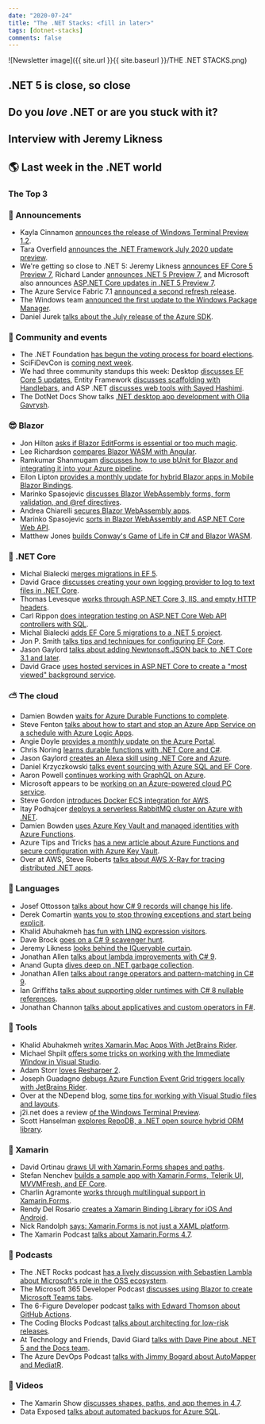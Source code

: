 ```yaml
---
date: "2020-07-24"
title: "The .NET Stacks: <fill in later>"
tags: [dotnet-stacks]
comments: false
---
```


![Newsletter image]({{ site.url }}{{ site.baseurl }}/THE .NET STACKS.png)

## .NET 5 is close, so close

## Do you *love* .NET or are you stuck with it?

## Interview with Jeremy Likness

## 🌎 Last week in the .NET world

### The Top 3

### 📢 Announcements

* Kayla Cinnamon [announces the release of Windows Terminal Preview 1.2](https://devblogs.microsoft.com/commandline/windows-terminal-preview-1-2-release/).
* Tara Overfield [announces the .NET Framework July 2020 update preview](https://devblogs.microsoft.com/dotnet/net-framework-july-2020-cumulative-update-preview/).
* We're getting so close to .NET 5: Jeremy Likness [announces EF Core 5 Preview 7](https://devblogs.microsoft.com/dotnet/announcing-entity-framework-core-ef-core-5-0-preview-7/), Richard Lander [announces .NET 5 Preview 7](https://devblogs.microsoft.com/dotnet/announcing-net-5-0-preview-7/), and Microsoft also announces [ASP.NET Core updates in .NET 5 Preview 7](https://devblogs.microsoft.com/aspnet/asp-net-core-updates-in-net-5-preview-7/).
* The Azure Service Fabric 7.1 [announced a second refresh release](https://techcommunity.microsoft.com/t5/azure-service-fabric/azure-service-fabric-7-1-second-refresh-release/ba-p/1534246).
* The Windows team [announced the first update to the Windows Package Manager](https://devblogs.microsoft.com/commandline/windows-package-manager-preview-v0-1-41821/).
* Daniel Jurek [talks about the July release of the Azure SDK](https://devblogs.microsoft.com/azure-sdk/azure-sdk-release-july-2020/).

### 📅 Community and events

* The .NET Foundation [has begun the voting process for board elections](https://dotnetfoundation.org/blog/2020/07/20/director-election-2020-voting-starts-tomorrow).
* SciFiDevCon is [coming next week](https://www.scifidevcon.com/).
* We had three community standups this week: Desktop [discusses EF Core 5 updates](https://www.youtube.com/watch?v=4QnbYkQ1WNw), Entity Framework [discusses scaffolding with Handlebars](https://www.youtube.com/watch?v=6Ux7EpgiWXE), and ASP .NET [discusses web tools with Sayed Hashimi](https://www.youtube.com/watch?v=j4yIHg9l4QQ).
* The DotNet Docs Show talks [.NET desktop app development with Olia Gavrysh](https://www.youtube.com/watch?v=mWhSgasKVhE).

### 😎 Blazor

* Jon Hilton [asks if Blazor EditForms is essential or too much magic](https://jonhilton.net/why-use-blazor-edit-forms/).
* Lee Richardson [compares Blazor WASM with Angular](http://www.leerichardson.com/2020/07/blazor-webassembly-vs-angular-client.html).
* Ramkumar Shanmugam [discusses how to use bUnit for Blazor and integrating it into your Azure pipeline](https://www.syncfusion.com/blogs/post/bunit-for-blazor-and-how-to-integrate-it-in-azure-pipeline.aspx).
* Eilon Lipton [provides a monthly update for hybrid Blazor apps in Mobile Blazor Bindings](https://devblogs.microsoft.com/aspnet/hybrid-blazor-mobile-blazor-bindings-july-update/).
* Marinko Spasojevic [discusses Blazor WebAssembly forms, form validation, and @ref directives](https://code-maze.com/blazor-webassembly-forms-form-validation/).
* Andrea Chiarelli [secures Blazor WebAssembly apps](https://auth0.com/blog/securing-blazor-webassembly-apps/).
* Marinko Spasojevic [sorts in Blazor WebAssembly and ASP.NET Core Web API](https://code-maze.com/blazor-webassembly-sorting/).
* Matthew Jones [builds Conway's Game of Life in C# and Blazor WASM](https://exceptionnotfound.net/conways-game-of-life-with-emojis-in-csharp-and-blazor-webassembly).

### 🚀 .NET Core

* Michal Bialecki [merges migrations in EF 5](http://www.michalbialecki.com/2020/07/24/merging-migrations-in-entity-framework-core-5/).
* David Grace [discusses creating your own logging provider to log to text files in .NET Core](https://www.roundthecode.com/dotnet/create-your-own-logging-provider-to-log-to-text-files-in-net-core).
* Thomas Levesque [works through ASP.NET Core 3, IIS, and empty HTTP headers](https://thomaslevesque.com/2020/07/23/aspnet-core-iis-and-empty-http-headers/).
* Carl Rippon [does integration testing on ASP.NET Core Web API controllers with SQL](https://www.carlrippon.com/integration-testing-on-asp.net-web-api-controllers-with-a-sql-backend/).
* Michal Bialecki [adds EF Core 5 migrations to a .NET 5 project](http://www.michalbialecki.com/2020/07/20/adding-entity-framework-core-5-migrations-to-net-5-project).
* Jon P. Smith [talks tips and techniques for configuring EF Core](https://www.thereformedprogrammer.net/ef-core-in-depth-tips-and-techniques-for-configuring-ef-core/).
* Jason Gaylord [talks about adding Newtonsoft.JSON back to .NET Core 3.1 and later](https://www.jasongaylord.com/blog/2020/07/17/adding-newtonsoft-json-to-services).
* David Grace [uses hosted services in ASP.NET Core to create a "most viewed" background service](https://www.roundthecode.com/dotnet/hosted-services-asp-net-core-create-a-most-viewed-background-service).

### ⛅ The cloud

* Damien Bowden [waits for Azure Durable Functions to complete](https://damienbod.com/2020/07/24/waiting-for-azure-durable-functions-to-complete/).
* Steve Fenton [talks about how to start and stop an Azure App Service on a schedule with Azure Logic Apps](https://www.stevefenton.co.uk/2020/07/start-and-stop-an-azure-app-service-on-a-schedule-with-azure-logic-apps/).
* Angie Doyle [provides a monthly update on the Azure Portal](https://techcommunity.microsoft.com/t5/azure-portal/azure-portal-july-2020-update/ba-p/1538786).
* Chris Noring [learns durable functions with .NET Core and C#](https://techcommunity.microsoft.com/t5/apps-on-azure/learn-durable-functions-with-net-core-and-c-stateful-serverless/ba-p/1533559).
* Jason Gaylord [creates an Alexa skill using .NET Core and Azure](https://www.jasongaylord.com/blog/2020/07/21/creating-alexa-skill-using-dotnet-azure).
* Daniel Krzyczkowski [talks event sourcing with Azure SQL and EF Core](https://daniel-krzyczkowski.github.io/Event-Sourcing-With-Azure-SQL-And-Entity-Framework-Core/).
* Aaron Powell [continues working with GraphQL on Azure](https://www.aaron-powell.com/posts/2020-07-21-graphql-on-azure-part-2-app-service-with-dotnet/).
* Microsoft appears to be [working on an Azure-powered cloud PC service](https://www.zdnet.com/article/microsoft-is-working-on-an-azure-powered-cloud-pc-service/#ftag=RSSbaffb68).
* Steve Gordon [introduces Docker ECS integration for AWS](https://www.stevejgordon.co.uk/dotnet-on-aws-introducing-docker-ecs-integration).
* Itay Podhajcer [deploys a serverless RabbitMQ cluster on Azure with .NET](https://www.pulumi.com/blog/rabbitmq-azure/).
* Damien Bowden [uses Azure Key Vault and managed identities with Azure Functions](https://damienbod.com/2020/07/20/using-key-vault-and-managed-identities-with-azure-functions/).
* Azure Tips and Tricks [has a new article about Azure Functions and secure configuration with Azure Key Vault](https://microsoft.github.io/AzureTipsAndTricks/blog/tip271.html).
* Over at AWS, Steve Roberts [talks about AWS X-Ray for tracing distributed .NET apps](https://aws.amazon.com/blogs/developer/a-new-more-simplified-setup-for-x-ray-tracing-of-net-applications/).

### 📔 Languages

* Josef Ottosson [talks about how C# 9 records will change his life](https://josef.codes/how-csharp-records-will-change-my-life/).
* Derek Comartin [wants you to stop throwing exceptions and start being explicit](https://codeopinion.com/stop-throwing-exceptions-start-being-explicit).
* Khalid Abuhakmeh [has fun with LINQ expression visitors](https://khalidabuhakmeh.com/linq-expression-visitors).
* Dave Brock [goes on a C# 9 scavenger hunt](https://daveabrock.com/2020/07/21/c-sharp-9-scavenger-hunt).
* Jeremy Likness [looks behind the IQueryable curtain](https://blog.jeremylikness.com/blog/look-behind-the-iqueryable-curtain/).
* Jonathan Allen [talks about lambda improvements with C# 9](https://www.infoq.com/news/2020/07/CSharp-Lambdas).
* Anand Gupta [dives deep on .NET garbage collection](https://hackernoon.com/net-garbage-collection-here-we-go-gl1q3uui?source=rss).
* Jonathan Allen [talks about range operators and pattern-matching in C# 9](https://www.infoq.com/news/2020/07/CSharp-9-Range-Patterns).
* Ian Griffiths [talks about supporting older runtimes with C# 8 nullable references](https://endjin.com/blog/2020/07/dotnet-csharp-8-nullable-references-supporting-older-runtimes.html).
* Jonathan Channon [talks about applicatives and custom operators in F#](https://blog.jonathanchannon.com/2020-07-17-understanding-fsharp-applicatives-custom-operators/).

### 🔧 Tools

* Khalid Abuhakmeh [writes Xamarin.Mac Apps With JetBrains Rider](https://khalidabuhakmeh.com/write-xamarin-mac-apps-with-jetbrains-rider).
* Michael Shpilt [offers some tricks on working with the Immediate Window in Visual Studio](https://michaelscodingspot.com/visual-studio-immediate-window/).
* Adam Storr [loves Resharper 2](https://adamstorr.azurewebsites.net/blog/why-i-love-resharper-2).
* Joseph Guadagno [debugs Azure Function Event Grid triggers locally with JetBrains Rider](https://www.josephguadagno.net/2020/07/20/debugging-azure-function-event-grid-trigger-locally-with-jetbrains-rider).
* Over at the NDepend blog, [some tips for working with Visual Studio files and layouts](https://blog.ndepend.com/10-visual-studio-files-and-layout-productivity-tips/).
* j2i.net does a review [of the Windows Terminal Preview](https://blog.j2i.net/2020/07/18/windows-terminal-preview/).
* Scott Hanselman [explores RepoDB, a .NET open source hybrid ORM library](https://www.hanselman.com/blog/ExploringTheNETOpenSourceHybridORMLibraryRepoDB.aspx).

### 📱 Xamarin

* David Ortinau [draws UI with Xamarin.Forms shapes and paths](https://devblogs.microsoft.com/xamarin/xamarin-forms-shapes-and-paths/).
* Stefan Nenchev [builds a sample app with Xamarin.Forms, Telerik UI, MVVMFresh, and EF Core](https://www.telerik.com/blogs/todo-sample-application-xamarin-forms-telerik-ui-mvvmfresh-microsoft-entityframeworkcore).
* Charlin Agramonte [works through multilingual support in Xamarin.Forms](https://devblogs.microsoft.com/xamarin/mastering-multilingual-in-xamarin-forms/).
* Rendy Del Rosario [creates a Xamarin Binding Library for iOS And Android](https://www.xamboy.com/2020/07/20/creating-a-xamarin-binding-library-for-ios-and-android-part-1/).
* Nick Randolph [says: Xamarin.Forms is not just a XAML platform](https://nicksnettravels.builttoroam.com/dotnetmaui-not-a-xaml-platform).
* The Xamarin Podcast [talks about Xamarin.Forms 4.7](https://devblogs.microsoft.com/xamarin/xamarin-podcast-inverter-converter/).

### 🎤 Podcasts

* The .NET Rocks podcast [has a lively discussion with Sebastien Lambla about Microsoft's role in the OSS ecosystem](https://www.dotnetrocks.com/default.aspx?ShowNum=1697).
* The Microsoft 365 Developer Podcast [discusses using Blazor to create Microsoft Teams tabs](https://www.m365devpodcast.com/e/using-blazor-to-create-microsoft-teams-tabs-with-thomy-golles/).
* The 6-Figure Developer podcast [talks with Edward Thomson about GitHub Actions](https://6figuredev.com/podcast/episode-153-github-actions-with-edward-thomson/).
* The Coding Blocks Podcast [talks about architecting for low-risk releases](https://www.codingblocks.net/podcast/the-devops-handbook-architecting-for-low-risk-releases/).
* At Technology and Friends, David Giard [talks with Dave Pine about .NET 5 and the Docs team](http://davidgiard.com/2020/07/20/DavePineOnNET5AndTheDocsTeam.aspx).
* The Azure DevOps Podcast [talks with Jimmy Bogard about AutoMapper and MediatR](http://azuredevopspodcast.clear-measure.com/jimmy-bogard-on-automapper-and-mediatr-episode-98).


### 🎥 Videos

* The Xamarin Show [discusses shapes, paths, and app themes in 4.7](https://channel9.msdn.com/Shows/XamarinShow/XamarinForms-47-Shapes-Paths-and-App-Themes).
* Data Exposed [talks about automated backups for Azure SQL](https://channel9.msdn.com/Shows/Data-Exposed/Azure-SQL-Automated-Backups-Part-1).
